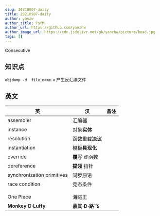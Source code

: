 ```yaml
---
slug: 20210907-daily
title: 20210907-daily
author: yanzw 
author_title: PofM
author_url: https://github.com/yanzhw
author_image_url: https://cdn.jsdelivr.net/gh/yanzhw/picture/head.jpg
tags: []
---
```




Consecutive

## 知识点

`objdump -d  file_name.o` 产生反汇编文件



## 英文

| 英                         | 汉               | 备注 |
| -------------------------- | ---------------- | ---- |
| assembler                  | 汇编器           |      |
| instance                   | 对象**实体**     |      |
| resolution                 | 函数重载**决议** |      |
| instantiation              | 模板**具现化**   |      |
| override                   | **覆写** 虚函数  |      |
| dereference                | **提领** 指针    |      |
| synchronization primitives | 同步原语         |      |
| race condition             | 竞态条件         |      |
|                            |                  |      |
|                            |                  |      |
| One Piece                  | 海贼王           |      |
| **Monkey·D·Luffy**         | **蒙其·D·路飞**  |      |


